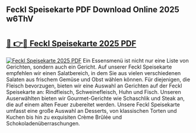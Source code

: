 ## Feckl Speisekarte PDF Download Online 2025 w6ThV

# <h2><a href="http://gcbthh.nevu.top/?p=Feckl+Speisekarte">🔗 👉🔴 Feckl Speisekarte 2025 PDF</a></h2>

[![Feckl Speisekarte 2025 PDF](https://i.imgur.com/dBaPXMq.png)](http://gcbthh.nevu.top/?p=Feckl+Speisekarte)
Ein Essensmenü ist nicht nur eine Liste von Gerichten, sondern auch ein Gericht. Auf unserer Feckl Speisekarte empfehlen wir einen Salatbereich, in dem Sie aus vielen verschiedenen Salaten aus frischem Gemüse und Obst wählen können. Für diejenigen, die Fleisch bevorzugen, bieten wir eine Auswahl an Gerichten auf der Feckl Speisekarte an: Rindfleisch, Schweinefleisch, Huhn und Fisch. Unseren Auserwählten bieten wir Gourmet-Gerichte wie Schaschlik und Steak an, die auf einem alten Feuer zubereitet werden. Unsere Feckl Speisekarte umfasst eine große Auswahl an Desserts, von klassischen Torten und Kuchen bis hin zu exquisiten Crème Brûlée und Schokoladenüberraschungen.
